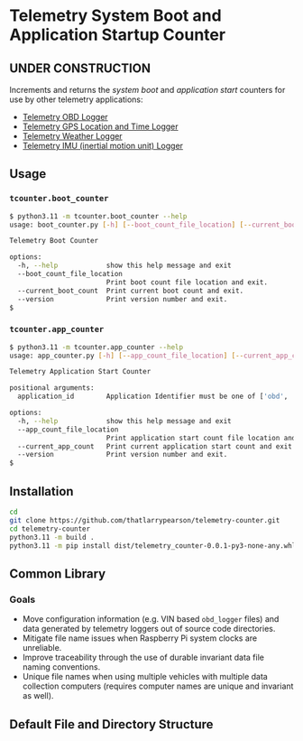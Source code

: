 # Telemetry System Boot and Application Startup Counter

## **UNDER CONSTRUCTION**

Increments and returns the *system boot* and *application start* counters for use by other telemetry applications:

- [Telemetry OBD Logger](https://github.com/thatlarrypearson/telemetry-obd)
- [Telemetry GPS Location and Time Logger](https://github.com/thatlarrypearson/telemetry-gps)
- [Telemetry Weather Logger](https://github.com/thatlarrypearson/telemetry-wthr)
- [Telemetry IMU (inertial motion unit) Logger](https://github.com/thatlarrypearson/telemetry-imu)

## Usage

### ```tcounter.boot_counter```

```bash
$ python3.11 -m tcounter.boot_counter --help
usage: boot_counter.py [-h] [--boot_count_file_location] [--current_boot_count] [--version]

Telemetry Boot Counter

options:
  -h, --help            show this help message and exit
  --boot_count_file_location
                        Print boot count file location and exit.
  --current_boot_count  Print current boot count and exit.
  --version             Print version number and exit.
$
```

### ```tcounter.app_counter```

```bash
$ python3.11 -m tcounter.app_counter --help
usage: app_counter.py [-h] [--app_count_file_location] [--current_app_count] [--version] application_id

Telemetry Application Start Counter

positional arguments:
  application_id        Application Identifier must be one of ['obd', 'gps', 'wthr', 'imu'].

options:
  -h, --help            show this help message and exit
  --app_count_file_location
                        Print application start count file location and exit.
  --current_app_count   Print current application start count and exit.
  --version             Print version number and exit.
$
```

## Installation

```bash
cd
git clone https://github.com/thatlarrypearson/telemetry-counter.git
cd telemetry-counter
python3.11 -m build .
python3.11 -m pip install dist/telemetry_counter-0.0.1-py3-none-any.whl
```

## Common Library

### Goals

- Move configuration information (e.g. VIN based ```obd_logger``` files) and data generated by telemetry loggers out of source code directories.
- Mitigate file name issues when Raspberry Pi system clocks are unreliable.
- Improve traceability through the use of durable invariant data file naming conventions.
- Unique file names when using multiple vehicles with multiple data collection computers (requires computer names are unique and invariant as well).

## Default File and Directory Structure

